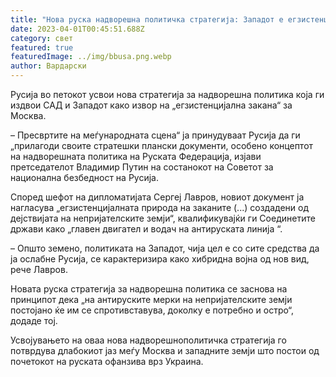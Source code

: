 ```yaml
---
title: "Нова руска надворешна политичка стратегија: Западот е егзистенцијална закана"
date: 2023-04-01T00:45:51.688Z
category: свет
featured: true
featuredImage: ../img/bbusa.png.webp
author: Вардарски
---
```


Русија во петокот усвои нова стратегија за надворешна политика која ги издвои САД и Западот како извор на „егзистенцијална закана“ за Москва.

– Пресвртите на меѓународната сцена“ ја принудуваат Русија да ги „прилагоди своите стратешки плански документи, особено концептот на надворешната политика на Руската Федерација, изјави претседателот Владимир Путин на состанокот на Советот за национална безбедност на Русија.

Според шефот на дипломатијата Сергеј Лавров, новиот документ ја нагласува „егзистенцијалната природа на заканите (...) создадени од дејствијата на непријателските земји“, квалификувајќи ги Соединетите држави како „главен двигател и водач на антируската линија “.

– Општо земено, политиката на Западот, чија цел е со сите средства да ја ослабне Русија, се карактеризира како хибридна војна од нов вид, рече Лавров.

Новата руска стратегија за надворешна политика се заснова на принципот дека „на антируските мерки на непријателските земји постојано ќе им се спротивставува, доколку е потребно и остро“, додаде тој.

Усвојувањето на оваа нова надворешнополитичка стратегија го потврдува длабокиот јаз меѓу Москва и западните земји што постои од почетокот на руската офанзива врз Украина.
